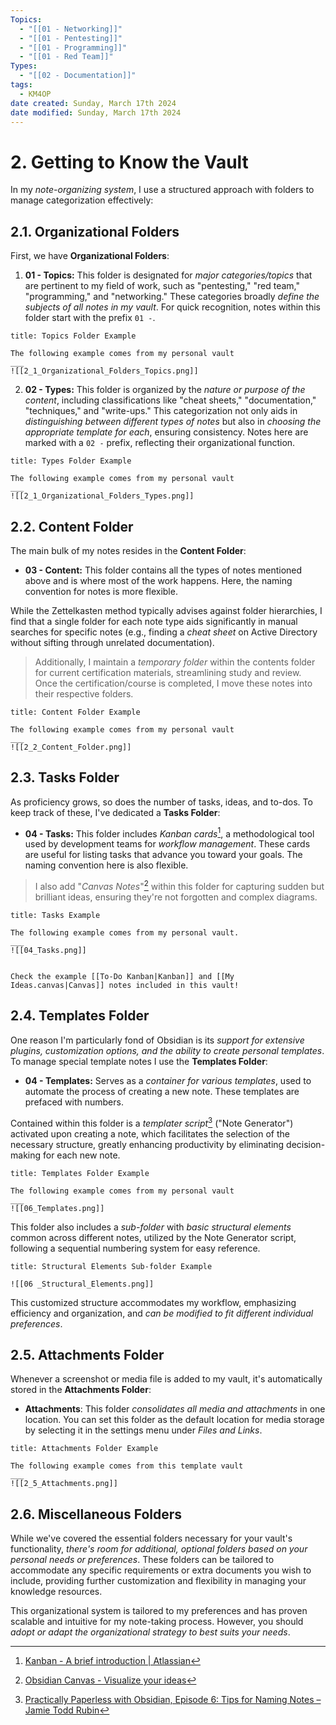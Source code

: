 ```yaml
---
Topics:
  - "[[01 - Networking]]"
  - "[[01 - Pentesting]]"
  - "[[01 - Programming]]"
  - "[[01 - Red Team]]"
Types:
  - "[[02 - Documentation]]"
tags:
  - KM4OP
date created: Sunday, March 17th 2024
date modified: Sunday, March 17th 2024
---
```


# 2. Getting to Know the Vault

In my *note-organizing system*, I use a structured approach with folders to manage categorization effectively:

## 2.1. Organizational Folders

First, we have **Organizational Folders**:

1. **01 - Topics:** This folder is designated for *major categories/topics* that are pertinent to my field of work, such as "pentesting," "red team," "programming," and "networking." These categories broadly *define the subjects of all notes in my vault*. For quick recognition, notes within this folder start with the prefix `01 -`.

```ad-example
title: Topics Folder Example

The following example comes from my personal vault
___
![[2_1_Organizational_Folders_Topics.png]]
```

2. **02 - Types:** This folder is organized by the *nature or purpose of the content*, including classifications like "cheat sheets," "documentation," "techniques," and "write-ups." This categorization not only aids in *distinguishing between different types of notes* but also in *choosing the appropriate template for each*, ensuring consistency. Notes here are marked with a `02 -` prefix, reflecting their organizational function.

```ad-example
title: Types Folder Example

The following example comes from my personal vault
___
![[2_1_Organizational_Folders_Types.png]]
```

## 2.2. Content Folder

The main bulk of my notes resides in the **Content Folder**:

- **03 - Content:** This folder contains all the types of notes mentioned above and is where most of the work happens. Here, the naming convention for notes is more flexible.

While the Zettelkasten method typically advises against folder hierarchies, I find that a single folder for each note type aids significantly in manual searches for specific notes (e.g., finding a *cheat sheet* on Active Directory without sifting through unrelated documentation).

> Additionally, I maintain a *temporary folder* within the contents folder for current certification materials, streamlining study and review. Once the certification/course is completed, I move these notes into their respective folders.

```ad-example
title: Content Folder Example

The following example comes from my personal vault
___
![[2_2_Content_Folder.png]]
```

## 2.3. Tasks Folder

As proficiency grows, so does the number of tasks, ideas, and to-dos. To keep track of these, I've dedicated a **Tasks Folder**:

- **04 - Tasks:** This folder includes *Kanban cards*[^1], a methodological tool used by development teams for *workflow management*. These cards are useful for listing tasks that advance you toward your goals. The naming convention here is also flexible.

> I also add "*Canvas Notes*"[^2] within this folder for capturing sudden but brilliant ideas, ensuring they're not forgotten and complex diagrams.

```ad-example
title: Tasks Example

The following example comes from my personal vault.
___
![[04_Tasks.png]]
```

```ad-seealso

Check the example [[To-Do Kanban|Kanban]] and [[My Ideas.canvas|Canvas]] notes included in this vault!
```

## 2.4. Templates Folder

One reason I'm particularly fond of Obsidian is its *support for extensive plugins, customization options, and the ability to create personal templates*. To manage special template notes I use the **Templates Folder**:

- **04 - Templates:** Serves as a *container for various templates*, used to automate the process of creating a new note. These templates are prefaced with numbers.

Contained within this folder is a *templater script*[^3] ("Note Generator") activated upon creating a note, which facilitates the selection of the necessary structure, greatly enhancing productivity by eliminating decision-making for each new note.

```ad-example
title: Templates Folder Example

The following example comes from my personal vault
___
![[06_Templates.png]]
```

This folder also includes a *sub-folder* with *basic structural elements* common across different notes, utilized by the Note Generator script, following a sequential numbering system for easy reference.

```ad-example
title: Structural Elements Sub-folder Example

![[06 _Structural_Elements.png]]
```

This customized structure accommodates my workflow, emphasizing efficiency and organization, and *can be modified to fit different individual preferences*.

## 2.5. Attachments Folder

Whenever a screenshot or media file is added to my vault, it's automatically stored in the **Attachments Folder**:

- **Attachments**: This folder *consolidates all media and attachments* in one location. You can set this folder as the default location for media storage by selecting it in the settings menu under *Files and Links*.

```ad-example
title: Attachments Folder Example

The following example comes from this template vault
___
![[2_5_Attachments.png]]
```

## 2.6. Miscellaneous Folders

While we've covered the essential folders necessary for your vault's functionality, *there's room for additional, optional folders based on your personal needs or preferences*. These folders can be tailored to accommodate any specific requirements or extra documents you wish to include, providing further customization and flexibility in managing your knowledge resources.

This organizational system is tailored to my preferences and has proven scalable and intuitive for my note-taking process. However, you should *adopt or adapt the organizational strategy to best suits your needs*.

[^1]: [Kanban - A brief introduction | Atlassian](https://www.atlassian.com/agile/kanban)
[^2]: [Obsidian Canvas - Visualize your ideas](https://obsidian.md/canvas)
[^3]: [Practically Paperless with Obsidian, Episode 6: Tips for Naming Notes – Jamie Todd Rubin](https://jamierubin.net/2021/11/09/practically-paperless-with-obsidian-episode-6-tips-for-naming-notes/)